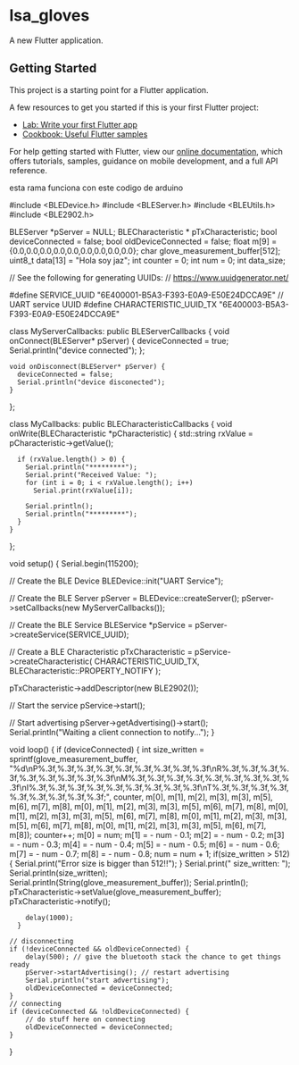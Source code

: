 # lsa_gloves

A new Flutter application.

## Getting Started

This project is a starting point for a Flutter application.

A few resources to get you started if this is your first Flutter project:

- [Lab: Write your first Flutter app](https://flutter.dev/docs/get-started/codelab)
- [Cookbook: Useful Flutter samples](https://flutter.dev/docs/cookbook)

For help getting started with Flutter, view our
[online documentation](https://flutter.dev/docs), which offers tutorials,
samples, guidance on mobile development, and a full API reference.

esta rama funciona con este codigo de arduino

#include <BLEDevice.h>
#include <BLEServer.h>
#include <BLEUtils.h>
#include <BLE2902.h>

BLEServer *pServer = NULL;
BLECharacteristic * pTxCharacteristic;
bool deviceConnected = false;
bool oldDeviceConnected = false;
float m[9] = {0.0,0.0,0.0,0.0,0.0,0.0,0.0,0.0,0.0};
char glove_measurement_buffer[512];
uint8_t data[13] = "Hola soy jaz";
int counter = 0;
int num = 0;
int data_size;

// See the following for generating UUIDs:
// https://www.uuidgenerator.net/

#define SERVICE_UUID           "6E400001-B5A3-F393-E0A9-E50E24DCCA9E" // UART service UUID
#define CHARACTERISTIC_UUID_TX "6E400003-B5A3-F393-E0A9-E50E24DCCA9E"


class MyServerCallbacks: public BLEServerCallbacks {
    void onConnect(BLEServer* pServer) {
      deviceConnected = true;
      Serial.println("device connected");
    };

    void onDisconnect(BLEServer* pServer) {
      deviceConnected = false;
      Serial.println("device disconected");
    }
};

class MyCallbacks: public BLECharacteristicCallbacks {
    void onWrite(BLECharacteristic *pCharacteristic) {
      std::string rxValue = pCharacteristic->getValue();

      if (rxValue.length() > 0) {
        Serial.println("*********");
        Serial.print("Received Value: ");
        for (int i = 0; i < rxValue.length(); i++)
          Serial.print(rxValue[i]);

        Serial.println();
        Serial.println("*********");
      }
    }
};


void setup() {
  Serial.begin(115200);

  // Create the BLE Device
  BLEDevice::init("UART Service");

  // Create the BLE Server
  pServer = BLEDevice::createServer();
  pServer->setCallbacks(new MyServerCallbacks());

  // Create the BLE Service
  BLEService *pService = pServer->createService(SERVICE_UUID);

  // Create a BLE Characteristic
  pTxCharacteristic = pService->createCharacteristic(
										CHARACTERISTIC_UUID_TX,
										BLECharacteristic::PROPERTY_NOTIFY
									);

  pTxCharacteristic->addDescriptor(new BLE2902());

  // Start the service
  pService->start();

  // Start advertising
  pServer->getAdvertising()->start();
  Serial.println("Waiting a client connection to notify...");
}



void loop() {
    if (deviceConnected) {
        int size_written =  sprintf(glove_measurement_buffer, "%d\nP%.3f,%.3f,%.3f,%.3f,%.3f,%.3f,%.3f,%.3f,%.3f\nR%.3f,%.3f,%.3f,%.3f,%.3f,%.3f,%.3f,%.3f,%.3f\nM%.3f,%.3f,%.3f,%.3f,%.3f,%.3f,%.3f,%.3f,%.3f\nI%.3f,%.3f,%.3f,%.3f,%.3f,%.3f,%.3f,%.3f,%.3f\nT%.3f,%.3f,%.3f,%.3f,%.3f,%.3f,%.3f,%.3f,%.3f;",
        counter,
        m[0], m[1], m[2], m[3], m[3], m[5], m[6], m[7], m[8],
        m[0], m[1], m[2], m[3], m[3], m[5], m[6], m[7], m[8],
        m[0], m[1], m[2], m[3], m[3], m[5], m[6], m[7], m[8],
        m[0], m[1], m[2], m[3], m[3], m[5], m[6], m[7], m[8],
        m[0], m[1], m[2], m[3], m[3], m[5], m[6], m[7], m[8]);
        counter++;
        m[0] = num;
        m[1] = - num - 0.1;
        m[2] = - num - 0.2;
        m[3] = - num - 0.3;
        m[4] = - num - 0.4;
        m[5] = - num - 0.5;
        m[6] = - num - 0.6;
        m[7] = - num - 0.7;
        m[8] = - num - 0.8;
        num = num + 1;
        if(size_written > 512){
           Serial.print("Error size is bigger than 512!!");
        }
        Serial.print("  size_written: "); Serial.println(size_written);
        Serial.println(String(glove_measurement_buffer));
        Serial.println();
        pTxCharacteristic->setValue(glove_measurement_buffer);
        pTxCharacteristic->notify();

        delay(1000);
	  }

    // disconnecting
    if (!deviceConnected && oldDeviceConnected) {
        delay(500); // give the bluetooth stack the chance to get things ready
        pServer->startAdvertising(); // restart advertising
        Serial.println("start advertising");
        oldDeviceConnected = deviceConnected;
    }
    // connecting
    if (deviceConnected && !oldDeviceConnected) {
		// do stuff here on connecting
        oldDeviceConnected = deviceConnected;
    }
}
